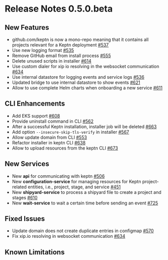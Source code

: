 # Release Notes 0.5.0.beta

## New Features
- github.com/keptn is now a mono-repo meaning that it contains all projects relevant for a Keptn deployment [#537](https://github.com/keptn/keptn/issues/537)
- Use new logging format [#535](https://github.com/keptn/keptn/issues/535)
- Remove GitHub email from install process [#555](https://github.com/keptn/keptn/issues/555)
- Delete unused scripts in installer [#614](https://github.com/keptn/keptn/issues/614)
- Use custom dialer for xip io resolving in the websocket communication [#634](https://github.com/keptn/keptn/issues/634)
- Use internal datastore for logging events and service logs [#536](https://github.com/keptn/keptn/issues/536)
- Updated bridge to use internal datastore to show events [#621](https://github.com/keptn/keptn/issues/621)
- Allow to use complete Helm charts when onboarding a new service [#611](https://github.com/keptn/keptn/issues/611)

## CLI Enhancements
- Add EKS support [#608](https://github.com/keptn/keptn/issues/608)
- Provide uninstall command in CLI [#562](https://github.com/keptn/keptn/issues/562)
- After a successful Keptn installation, installer job will be deleted [#663](https://github.com/keptn/keptn/issues/663)
- Add option `--insecure-skip-tls-verify` in installer [#567](https://github.com/keptn/keptn/issues/567)
- Allow update domain from CLI [#553](https://github.com/keptn/keptn/issues/553)
- Refactor installer in keptn CLI [#638](https://github.com/keptn/keptn/issues/638)
- Allow to upload resources from the keptn CLI [#673](https://github.com/keptn/keptn/issues/673)

## New Services
- New **api** for communicating with keptn [#506](https://github.com/keptn/keptn/issues/506)
- New **configuration-service** for managing resources for Keptn project-related entities, i.e., project, stage, and service [#451](https://github.com/keptn/keptn/issues/451)
- New **shipyard-service** to process a shipyard file to create a project and stages [#610](https://github.com/keptn/keptn/issues/610)
- New **wait-service** to wait a certain time before sending an event [#725](https://github.com/keptn/keptn/issues/725)

## Fixed Issues
- Update domain does not create duplicate entries in configmap [#570](https://github.com/keptn/keptn/issues/570)
- Fix xip.io resolving in websocket communication [#634](https://github.com/keptn/keptn/issues/634)

## Known Limitations
